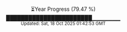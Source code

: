 <p align="center">
⏳Year Progress (79.47 %) <br>
███████████████████████▁▁▁▁▁▁▁ <br>
<sub>Updated: Sat, 18 Oct 2025 01:42:53 GMT</sub>
</p>

